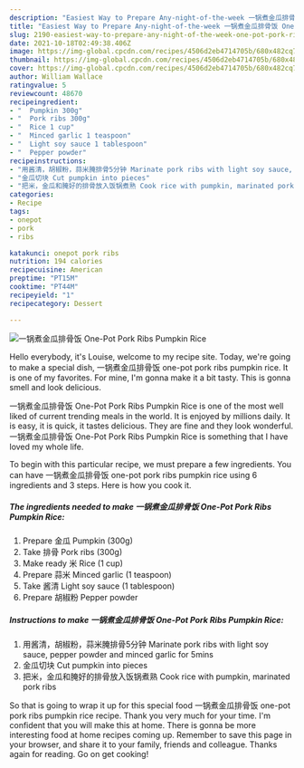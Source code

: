 ```yaml
---
description: "Easiest Way to Prepare Any-night-of-the-week 一锅煮金瓜排骨饭 One-Pot Pork Ribs Pumpkin Rice"
title: "Easiest Way to Prepare Any-night-of-the-week 一锅煮金瓜排骨饭 One-Pot Pork Ribs Pumpkin Rice"
slug: 2190-easiest-way-to-prepare-any-night-of-the-week-one-pot-pork-ribs-pumpkin-rice
date: 2021-10-18T02:49:38.406Z
image: https://img-global.cpcdn.com/recipes/4506d2eb4714705b/680x482cq70/一锅煮金瓜排骨饭-one-pot-pork-ribs-pumpkin-rice-recipe-main-photo.jpg
thumbnail: https://img-global.cpcdn.com/recipes/4506d2eb4714705b/680x482cq70/一锅煮金瓜排骨饭-one-pot-pork-ribs-pumpkin-rice-recipe-main-photo.jpg
cover: https://img-global.cpcdn.com/recipes/4506d2eb4714705b/680x482cq70/一锅煮金瓜排骨饭-one-pot-pork-ribs-pumpkin-rice-recipe-main-photo.jpg
author: William Wallace
ratingvalue: 5
reviewcount: 48670
recipeingredient:
- "  Pumpkin 300g"
- "  Pork ribs 300g"
- "  Rice 1 cup"
- "  Minced garlic 1 teaspoon"
- "  Light soy sauce 1 tablespoon"
- "  Pepper powder"
recipeinstructions:
- "用酱清，胡椒粉，蒜米腌排骨5分钟 Marinate pork ribs with light soy sauce, pepper powder and minced garlic for 5mins"
- "金瓜切块 Cut pumpkin into pieces"
- "把米，金瓜和腌好的排骨放入饭锅煮熟 Cook rice with pumpkin, marinated pork ribs"
categories:
- Recipe
tags:
- onepot
- pork
- ribs

katakunci: onepot pork ribs 
nutrition: 194 calories
recipecuisine: American
preptime: "PT15M"
cooktime: "PT44M"
recipeyield: "1"
recipecategory: Dessert

---
```



![一锅煮金瓜排骨饭 One-Pot Pork Ribs Pumpkin Rice](https://img-global.cpcdn.com/recipes/4506d2eb4714705b/680x482cq70/一锅煮金瓜排骨饭-one-pot-pork-ribs-pumpkin-rice-recipe-main-photo.jpg)

Hello everybody, it's Louise, welcome to my recipe site. Today, we're going to make a special dish, 一锅煮金瓜排骨饭 one-pot pork ribs pumpkin rice. It is one of my favorites. For mine, I'm gonna make it a bit tasty. This is gonna smell and look delicious.



一锅煮金瓜排骨饭 One-Pot Pork Ribs Pumpkin Rice is one of the most well liked of current trending meals in the world. It is enjoyed by millions daily. It is easy, it is quick, it tastes delicious. They are fine and they look wonderful. 一锅煮金瓜排骨饭 One-Pot Pork Ribs Pumpkin Rice is something that I have loved my whole life.


To begin with this particular recipe, we must prepare a few ingredients. You can have 一锅煮金瓜排骨饭 one-pot pork ribs pumpkin rice using 6 ingredients and 3 steps. Here is how you cook it.

<!--inarticleads1-->

##### The ingredients needed to make 一锅煮金瓜排骨饭 One-Pot Pork Ribs Pumpkin Rice:

1. Prepare  金瓜 Pumpkin (300g)
1. Take  排骨 Pork ribs (300g)
1. Make ready  米 Rice (1 cup)
1. Prepare  蒜米 Minced garlic (1 teaspoon)
1. Take  酱清 Light soy sauce (1 tablespoon)
1. Prepare  胡椒粉 Pepper powder




<!--inarticleads2-->

##### Instructions to make 一锅煮金瓜排骨饭 One-Pot Pork Ribs Pumpkin Rice:

1. 用酱清，胡椒粉，蒜米腌排骨5分钟 Marinate pork ribs with light soy sauce, pepper powder and minced garlic for 5mins
1. 金瓜切块 Cut pumpkin into pieces
1. 把米，金瓜和腌好的排骨放入饭锅煮熟 Cook rice with pumpkin, marinated pork ribs




So that is going to wrap it up for this special food 一锅煮金瓜排骨饭 one-pot pork ribs pumpkin rice recipe. Thank you very much for your time. I'm confident that you will make this at home. There is gonna be more interesting food at home recipes coming up. Remember to save this page in your browser, and share it to your family, friends and colleague. Thanks again for reading. Go on get cooking!
